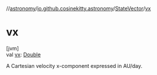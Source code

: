 //[astronomy](../../../index.md)/[io.github.cosinekitty.astronomy](../index.md)/[StateVector](index.md)/[vx](vx.md)

# vx

[jvm]\
val [vx](vx.md): [Double](https://kotlinlang.org/api/latest/jvm/stdlib/kotlin/-double/index.html)

A Cartesian velocity x-component expressed in AU/day.
